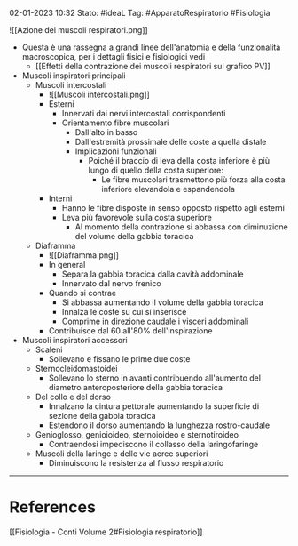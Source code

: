 02-01-2023 10:32
Stato: #ideaL 
Tag: #ApparatoRespiratorio #Fisiologia 

![[Azione dei muscoli respiratori.png]]
- Questa è una rassegna a grandi linee dell'anatomia e della funzionalità macroscopica, per i dettagli fisici e fisiologici vedi
    - [[Effetti della contrazione dei muscoli respiratori sul grafico PV]]
- Muscoli inspiratori principali
    - Muscoli intercostali
        - ![[Muscoli intercostali.png]]
        - Esterni
            - Innervati dai nervi intercostali corrispondenti
            - Orientamento fibre muscolari
                - Dall'alto in basso
                - Dall'estremità prossimale delle coste a quella distale
                - Implicazioni funzionali 
                    - Poiché il braccio di leva della costa inferiore è più lungo di quello della costa superiore:
                        - Le fibre muscolari trasmettono più forza alla costa inferiore elevandola e espandendola
        - Interni
            - Hanno le fibre disposte in senso opposto rispetto agli esterni
            - Leva più favorevole sulla costa superiore
                - Al momento della contrazione si abbassa con diminuzione del volume della gabbia toracica
    - Diaframma
        - ![[Diaframma.png]]
        - In general
            - Separa la gabbia toracica dalla cavità addominale
            - Innervato dal nervo frenico
        - Quando si contrae
            - Si abbassa aumentando il volume della gabbia toracica
            - Innalza le coste su cui si inserisce
            - Comprime in direzione caudale i visceri addominali
        - Contribuisce dal 60 all'80% dell'inspirazione
- Muscoli inspiratori accessori 
    - Scaleni
        - Sollevano e fissano le prime due coste
    - Sternocleidomastoidei
        - Sollevano lo sterno in avanti contribuendo all'aumento del diametro anteroposteriore della gabbia toracica
    - Del collo e del dorso
        - Innalzano la cintura pettorale aumentando la superficie di sezione della gabbia toracica
        - Estendono il dorso aumentando la lunghezza rostro-caudale
    - Genioglosso, genioioideo, sternoioideo e sternotiroideo
        - Contraendosi impediscono il collasso della laringofaringe
    - Muscoli della laringe e delle vie aeree superiori
        - Diminuiscono la resistenza al flusso respiratorio
---
# References 
[[Fisiologia  - Conti Volume 2#Fisiologia respiratorio]]
